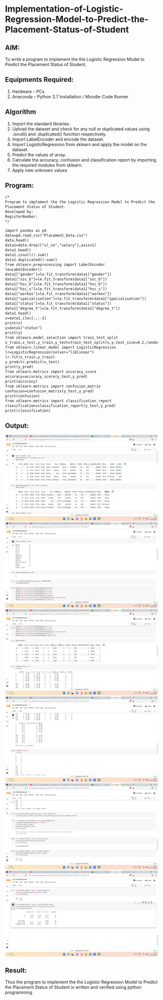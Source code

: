 # Implementation-of-Logistic-Regression-Model-to-Predict-the-Placement-Status-of-Student

## AIM:
To write a program to implement the the Logistic Regression Model to Predict the Placement Status of Student.

## Equipments Required:
1. Hardware – PCs
2. Anaconda – Python 3.7 Installation / Moodle-Code Runner

## Algorithm
1. Import the standard libraries.
2. Upload the dataset and check for any null or duplicated values using .isnull() and .duplicated() function respectively.
3. Import LabelEncoder and encode the dataset.
4. Import LogisticRegression from sklearn and apply the model on the dataset.
5. Predict the values of array.
6. Calculate the accuracy, confusion and classification report by importing the required modules from sklearn.
7. Apply new unknown values

## Program:
```
/*
Program to implement the the Logistic Regression Model to Predict the Placement Status of Student.
Developed by: 
RegisterNumber:  
*/
```
~~~
import pandas as pd
data=pd.read_csv("Placement_Data.csv")
data.head()
data1=data.drop(["sl_no","salary"],axis=1)
data1.head()
data1.isnull().sum()
data1.duplicated().sum()
from sklearn.preprocessing import LabelEncoder
le=LabelEncoder()
data1["gender"]=le.fit_transform(data1["gender"])
data1["ssc_b"]=le.fit_transform(data1["ssc_b"])
data1["hsc_b"]=le.fit_transform(data1["hsc_b"])
data1["hsc_s"]=le.fit_transform(data1["hsc_s"])
data1["workex"]=le.fit_transform(data1["workex"])
data1["specialisation"]=le.fit_transform(data1["specialisation"])
data1["status"]=le.fit_transform(data1["status"])
data1["degree_t"]=le.fit_transform(data1["degree_t"])
data1.head()
x=data1.iloc[:,:-1]
print(x)
y=data1["status"]
print(y)
from sklearn.model_selection import train_test_split
x_train,x_test,y_train,y_test=train_test_split(x,y,test_size=0.2,random_state=0)
from sklearn.linear_model import LogisticRegression
lr=LogisticRegression(solver="liblinear")
lr.fit(x_train,y_train)
y_pred=lr.predict(x_test)
print(y_pred)
from sklearn.metrics import accuracy_score
accuracy=accuracy_score(y_test,y_pred)
print(accuracy)
from sklearn.metrics import confusion_matrix
confusion=confusion_matrix(y_test,y_pred)
print(confusion)
from sklearn.metrics import classification_report
classification=classification_report(y_test,y_pred)
print(classification)
~~~

## Output:
![the Logistic Regression Model to Predict the Placement Status of Student](https://github.com/RanjithD18/Implementation-of-Logistic-Regression-Model-to-Predict-the-Placement-Status-of-Student/blob/main/Screenshot%20(18).png)
![the Logistic Regression Model to Predict the Placement Status of Student](https://github.com/RanjithD18/Implementation-of-Logistic-Regression-Model-to-Predict-the-Placement-Status-of-Student/blob/main/Screenshot%20(19).png)
![the Logistic Regression Model to Predict the Placement Status of Student](https://github.com/RanjithD18/Implementation-of-Logistic-Regression-Model-to-Predict-the-Placement-Status-of-Student/blob/main/Screenshot%20(20).png)
![the Logistic Regression Model to Predict the Placement Status of Student](https://github.com/RanjithD18/Implementation-of-Logistic-Regression-Model-to-Predict-the-Placement-Status-of-Student/blob/main/Screenshot%20(21).png)
![the Logistic Regression Model to Predict the Placement Status of Student](https://github.com/RanjithD18/Implementation-of-Logistic-Regression-Model-to-Predict-the-Placement-Status-of-Student/blob/main/Screenshot%20(22).png)
![the Logistic Regression Model to Predict the Placement Status of Student](https://github.com/RanjithD18/Implementation-of-Logistic-Regression-Model-to-Predict-the-Placement-Status-of-Student/blob/main/Screenshot%20(23).png)

## Result:
Thus the program to implement the the Logistic Regression Model to Predict the Placement Status of Student is written and verified using python programming.
